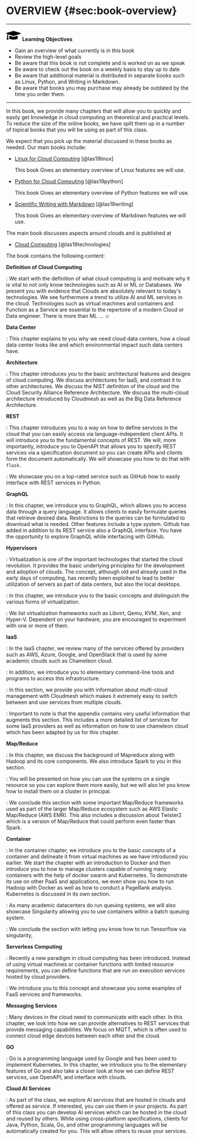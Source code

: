 # OVERVIEW {#sec:book-overview}

---

![](images/learning.png) **Learning Objectives**

* Gain an overview of what currently is in this book
* Review the high-level goals
* Be aware that this book is not complete and is worked on as we speak
* Be aware to check out the book on a weekly basis to stay up to date
* Be aware that additional material is distributed in separate books 
  such as Linux, Python, and Writing in Markdown.
* Be aware that books you may purchase may already be outdated by the 
  time you order them.

---



In this book, we provide many chapters that will allow you to quickly
and easily get knowledge in cloud computing on theoretical and practical
levels. To reduce the size of the online books, we have split them up in
a number of topical books that you will be using as part of this class.

We expect that you pick up the material discussed in these books as
needed. Our main books include:

* [Linux for Cloud Computing](https://laszewski.github.io/book/linux/) [@las19linux]

  This book Gives an elementary overview of Linux features we will use.

* [Python for Cloud Computing](https://laszewski.github.io/book/python/) [@las19python]

  This book Gives an elementary overview of Python features we will use.

* [Scientific Writing with Markdown](https://laszewski.github.io/book/writing/) [@las19writing]

  This book Gives an elementary overview of Markdown features we will use.


The main book discusses aspects around clouds and is published at

* [Cloud Computing](https://laszewski.github.io/book/cloud/) [@las19technologies]

The book contains the following content:

**Definition of Cloud Computing**

: We start with the definition of what cloud computing is and
  motivate why it is vital to not only know technologies such as
  AI or ML or Databases. We present you with evidence that Clouds are
  absolutely relevant to today's technologies. We see furthermore a
  trend to utilize AI and ML services in the cloud. Technologies
  such as virtual machines and containers and Function as a Service are
  essential to the repertoire of a modern Cloud or Data
  engineer. There is more than ML ... :relaxed:


**Data Center**

: This chapter explains to you why we need cloud
  data centers, how a cloud data center looks like and which environmental
  impact such data centers have.

**Architecture**

: This chapter introduces you to the basic architectural features and designs of cloud computing. We discuss architectures for
  IaaS, and contrast it to other architectures. We discuss the
  NIST definition of the cloud and the Cloud Security Alliance
  Reference Architecture. We discuss the multi-cloud architecture
  introduced by Cloudmesh as well as the Big Data Reference
  Architecture.

**REST**

: This chapter introduces you to a way on how to define services in the cloud that you can easily access via language-independent
  client APIs. It will introduce you to the fundamental concepts of
  REST. We will, more importantly, introduce you to OpenAPI that allows you to specify REST services via a specification document so you can create APIs and clients form the document automatically. We will showcase you how to do that with `flask`.

: We showcase you on a top-rated service such as GitHub how to
  easily interface with REST services in Python.

**GraphQL**

: In this chapter, we introduce you to GraphQL, which allows you to access data through a query language. It allows clients to easily
  formulate queries that retrieve desired data. Restrictions to the queries can be formulated to download what is needed. Other features
  include a type system. Github has added in addition to its REST service
  also a GraphQL interface. You have the opportunity to explore
  GraphQL while interfacing with GitHub.

**Hypervisors**

: Virtualization is one of the important technologies that started the cloud revolution. It provides the basic underlying principles for
  the development and adoption of clouds. The concept, although old
  and already used in the early days of computing, has recently been
  exploited to lead to better utilization of servers as part of data
  centers, but also the local desktops.

: In this chapter, we introduce you to the basic concepts and distinguish
  the various forms of virtualization.

: We list virtualization frameworks such as Libvirt, Qemu, KVM, Xen,
  and Hyper-V. Dependent on your hardware, you are encouraged to experiment with one or more of them.

**IaaS**

: In the IaaS chapter, we review many of the services
  offered by providers such as AWS, Azure, Google, and OpenStack that
  is used by some academic clouds such as Chameleon cloud.

: In addition, we introduce you to elementary command-line tools and
  programs to access this infrastructure.

: In this section, we provide you with information about
  multi-cloud management with Cloudmesh which makes it extremely easy to
  switch between and use services from multiple clouds.

: Important to note is that the appendix contains very useful
  information that augments this section. This includes a more detailed
  list of services for some IaaS providers as well as information on
  how to use chameleon cloud which has been adapted by us for this
  chapter.


**Map/Reduce**

: In this chapter, we discuss the background of Mapreduce along with 
  Hadoop and its core components. We also introduce Spark to you in this 
  section.

: You will be presented on how you can use the systems on a single
  resource so you can explore them more easily, but we will also let
  you know how to install them on a cluster in principal.

: We conclude this section with some important Map/Reduce frameworks
  used as part of the larger Map/Reduce ecosystem such as AWS Elastic
  Map/Reduce (AWS EMR). This also includes a discussion about Twister2
  which is a version of Map/Reduce that could perform even faster than
  Spark.

**Container**

: In the container chapter, we introduce you to the basic concepts of a container and delineate it from virtual machines as we have introduced you earlier. We start the chapter with an introduction to Docker and then introduce you to how to manage clusters capable of running many containers with the help of docker swarm and
  Kubernetes.  To demonstrate its use on other PaaS and applications,
  we even show you how to run Hadoop with Docker as well as how to conduct a PageRank analysis.  Kubernetes is discussed in its own section.

: As many academic datacenters do run queuing systems, we will also
  showcase Singularity allowing you to use containers within a batch
  queuing system.

: We conclude the section with letting you know how to run Tensorflow
  via singularity,

**Serverless Computing**

: Recently a new paradigm in cloud computing has been introduced. Instead
  of using virtual machines or container functions with limited resource
  requirements, you can define functions that are run 
  on execution services hosted by cloud providers.

: We introduce you to this concept and showcase you some examples of
  FaaS services and frameworks.

**Messaging Services**

: Many devices in the cloud need to communicate with each other. In 
  this chapter, we look into how we can provide alternatives to REST services that provide messaging capabilities. We focus on MQTT, which is
  often used to connect cloud edge devices between each other and the cloud.

**GO**

: Go is a programming language used by Google and has been used to 
  implement Kubernetes. In this chapter, we introduce you to the
  elementary features of Go and also take a closer look at how we can
  define REST services, use OpenAPI, and interface with clouds.

**Cloud AI Services**

: As part of the class, we explore AI services that are 
  hosted in clouds and offered as service.
  If interested, you can use them in your projects. As part of this class
  you can develop AI services which can be hosted 
  in the cloud and reused by others.
  While using cross-platform specifications, clients for Java, Python,
  Scala, Go, and other programming languages will be automatically created
  for you. This will allow others to reuse your services.
